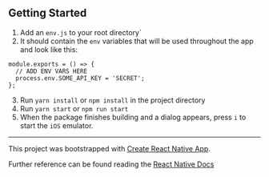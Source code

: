 ## Getting Started

1. Add an `env.js` to your root directory`
2. It should contain the `env` variables that will be used throughout the app and look like this:

```
module.exports = () => {
  // ADD ENV VARS HERE
  process.env.SOME_API_KEY = 'SECRET';
};
```

3. Run `yarn install` or `npm install` in the project directory
4. Run `yarn start` or `npm run start`
5. When the package finishes building and a dialog appears, press `i` to start the `iOS` emulator.

---

This project was bootstrapped with [Create React Native App](https://github.com/react-community/create-react-native-app).

Further reference can be found reading the [React Native Docs](https://facebook.github.io/react-native/)
